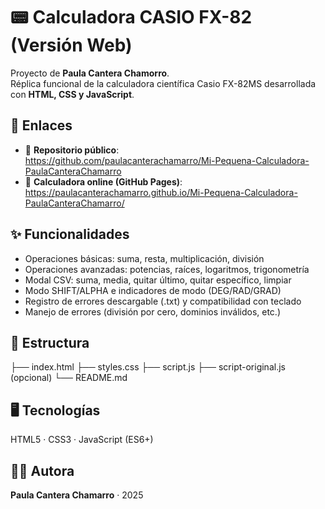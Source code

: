 # 📟 Calculadora CASIO FX-82 (Versión Web)

Proyecto de **Paula Cantera Chamorro**.  
Réplica funcional de la calculadora científica Casio FX-82MS desarrollada con **HTML, CSS y JavaScript**.

## 🚀 Enlaces
- 📂 **Repositorio público**:  
  https://github.com/paulacanterachamarro/Mi-Pequena-Calculadora-PaulaCanteraChamarro
- 🔗 **Calculadora online (GitHub Pages)**:  
  https://paulacanterachamarro.github.io/Mi-Pequena-Calculadora-PaulaCanteraChamarro/

## ✨ Funcionalidades
- Operaciones básicas: suma, resta, multiplicación, división
- Operaciones avanzadas: potencias, raíces, logaritmos, trigonometría
- Modal CSV: suma, media, quitar último, quitar específico, limpiar
- Modo SHIFT/ALPHA e indicadores de modo (DEG/RAD/GRAD)
- Registro de errores descargable (.txt) y compatibilidad con teclado
- Manejo de errores (división por cero, dominios inválidos, etc.)

## 📂 Estructura
├── index.html
├── styles.css
├── script.js
├── script-original.js (opcional)
└── README.md

## 🖥️ Tecnologías
HTML5 · CSS3 · JavaScript (ES6+)

## 👩‍💻 Autora
**Paula Cantera Chamarro** · 2025

